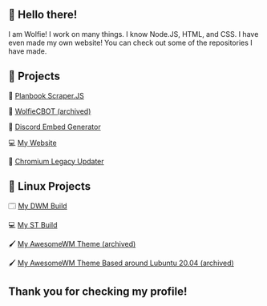 ## 👋 Hello there!
I am Wolfie! I work on many things. I know Node.JS, HTML, and CSS. I have even made my own website! You can check out some of the repositories I have made. 

## 📔 Projects
📆 [Planbook Scraper.JS](https://github.com/wolfiediscord/planbook-scraper-js) 

🐺 [WolfieCBOT (archived)](https://github.com/wolfiediscord/wolfiecbot-akairo)

🤖 [Discord Embed Generator](https://github.com/wolfiediscord/discord-embed-generator)

💻 [My Website](https://wolf1e.ga)

🍎 [Chromium Legacy Updater](https://github.com/wolfiediscord/chromium-legacy-updater)

## 🐧 Linux Projects

🗔 [My DWM Build](https://github.com/wolfiediscord/dwm)

💻 [My ST Build](https://github.com/wolfiediscord/st)

🖌 [My AwesomeWM Theme (archived)](https://github.com/wolfiediscord/material-awesome)

🖌 [My AwesomeWM Theme Based around Lubuntu 20.04 (archived)](https://github.com/wolfiediscord/material-awesome-lxqt)



## Thank you for checking my profile! 



